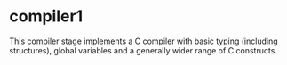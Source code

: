 # compiler1

This compiler stage implements a C compiler with basic typing (including structures), global variables and a generally wider range of C
constructs. 

